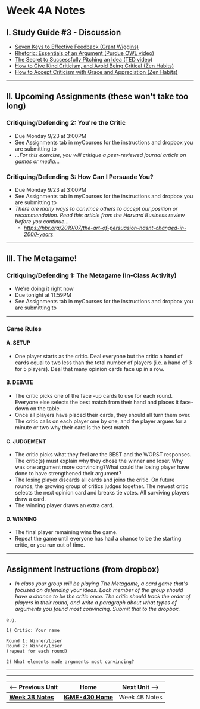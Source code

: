 # Week 4A Notes

## I. Study Guide #3 - Discussion

- [Seven Keys to Effective Feedback (Grant Wiggins)](https://ascd.org/el/articles/seven-keys-to-effective-feedback)
- [Rhetoric: Essentials of an Argument (Purdue OWL video)](https://www.youtube.com/watch?v=KdE862C9YOI)
- [The Secret to Successfully Pitching an Idea (TED video)](https://www.youtube.com/watch?v=l0hVIH3EnlQ)
- [How to Give Kind Criticism, and Avoid Being Critical (Zen Habits)](https://zenhabits.net/how-to-give-kind-criticism-and-avoid-being-critical/)
- [How to Accept Criticism with Grace and Appreciation (Zen Habits)](https://zenhabits.net/how-to-accept-criticism-with-grace-and-appreciation/)

---

## II. Upcoming Assignments (these won't take too long)

### Critiquing/Defending 2: You're the Critic
- Due Monday 9/23 at 3:00PM
- See Assignments tab in myCourses for the instructions and dropbox you are submitting to
- *...For this exercise, you will critique a peer-reviewed journal article on games or media...*

### Critiquing/Defending 3: How Can I Persuade You?
- Due Monday 9/23 at 3:00PM
- See Assignments tab in myCourses for the instructions and dropbox you are submitting to
- *There are many ways to convince others to accept our position or recommendation. Read this article from the Harvard Business review before you continue...*
  - *https://hbr.org/2019/07/the-art-of-persuasion-hasnt-changed-in-2000-years*


---

## III. The Metagame!
### Critiquing/Defending 1: The Metagame (In-Class Activity)
- We're doing it right now
- Due tonight at 11:59PM
- See Assignments tab in myCourses for the instructions and dropbox you are submitting to

---

### Game Rules
#### A. SETUP
- One player starts as the critic. Deal everyone but the critic a hand of cards equal to two less than the total number of players (i.e. a hand of 3 for 5 players). Deal that many opinion cards face up in a row.

#### B. DEBATE
- The critic picks one of the face -up cards to use for each round. Everyone else selects the best match from their hand and places it face-down on the table.
- Once all players have placed their cards, they should all turn them over. The critic calls on each player one by one, and the player argues for a minute or two why their card is the best match.

#### C. JUDGEMENT
- The critic picks what they feel are the BEST and the WORST responses. The critic(s) must explain why they chose the winner and loser. Why was one argument more convincing?What could the losing player have done to have strengthened their argument?
- The losing player discards all cards and joins the critic. On future rounds, the growing group of critics judges together. The newest critic selects the next opinion card and breaks tie votes. All surviving players draw a card.
- The winning player draws an extra card.

#### D. WINNING
- The final player remaining wins the game.
- Repeat the game until everyone has had a chance to be the starting critic, or you run out of time.

---

## Assignment Instructions (from dropbox)

- *In class your group will be playing The Metagame, a card game that's focused on defending your ideas. Each member of the group should have a chance to be the critic once. The critic should track the order of players in their round, and write a paragraph about what types of arguments you found most convincing. Submit that to the dropbox.*

```
e.g.

1) Critic: Your name

Round 1: Winner/Loser
Round 2: Winner/Loser
(repeat for each round)

2) What elements made arguments most convincing?

```

---
---

| <-- Previous Unit | Home | Next Unit -->
| --- | --- | --- 
|  [**Week 3B Notes**](3B.md)  |  [**IGME-430 Home**](../) | Week 4B Notes
